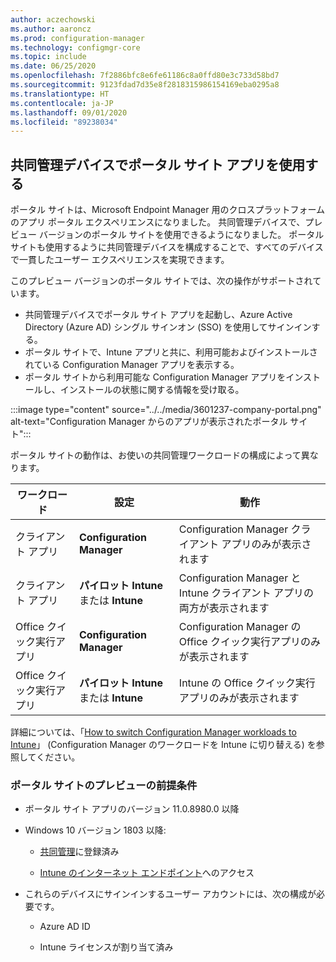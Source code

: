 ```yaml
---
author: aczechowski
ms.author: aaroncz
ms.prod: configuration-manager
ms.technology: configmgr-core
ms.topic: include
ms.date: 06/25/2020
ms.openlocfilehash: 7f2886bfc8e6fe61186c8a0ffd80e3c733d58bd7
ms.sourcegitcommit: 9123fdad7d35e8f2818315986154169eba0295a8
ms.translationtype: HT
ms.contentlocale: ja-JP
ms.lasthandoff: 09/01/2020
ms.locfileid: "89238034"
---
```

## <a name="use-the-company-portal-app-on-co-managed-devices"></a><a name="bkmk_portal"></a> 共同管理デバイスでポータル サイト アプリを使用する

<!--CMADO-3601237,INADO-4297660-->

ポータル サイトは、Microsoft Endpoint Manager 用のクロスプラットフォームのアプリ ポータル エクスペリエンスになりました。 共同管理デバイスで、プレビュー バージョンのポータル サイトを使用できるようになりました。 ポータル サイトも使用するように共同管理デバイスを構成することで、すべてのデバイスで一貫したユーザー エクスペリエンスを実現できます。

このプレビュー バージョンのポータル サイトでは、次の操作がサポートされています。

- 共同管理デバイスでポータル サイト アプリを起動し、Azure Active Directory (Azure AD) シングル サインオン (SSO) を使用してサインインする。
- ポータル サイトで、Intune アプリと共に、利用可能およびインストールされている Configuration Manager アプリを表示する。
- ポータル サイトから利用可能な Configuration Manager アプリをインストールし、インストールの状態に関する情報を受け取る。

:::image type="content" source="../../media/3601237-company-portal.png" alt-text="Configuration Manager からのアプリが表示されたポータル サイト":::

ポータル サイトの動作は、お使いの共同管理ワークロードの構成によって異なります。

| ワークロード | 設定 | 動作 |
|----------|---------|----------|
| クライアント アプリ | **Configuration Manager** | Configuration Manager クライアント アプリのみが表示されます |
| クライアント アプリ | **パイロット Intune** または **Intune** | Configuration Manager と Intune クライアント アプリの両方が表示されます |
| Office クイック実行アプリ | **Configuration Manager** | Configuration Manager の Office クイック実行アプリのみが表示されます |
| Office クイック実行アプリ | **パイロット Intune** または **Intune** | Intune の Office クイック実行アプリのみが表示されます |

詳細については、「[How to switch Configuration Manager workloads to Intune](../../../../../comanage/how-to-switch-workloads.md)」 (Configuration Manager のワークロードを Intune に切り替える) を参照してください。

### <a name="prerequisites-for-company-portal-preview"></a><a name="bkmk_prereq"></a> ポータル サイトのプレビューの前提条件

- ポータル サイト アプリのバージョン 11.0.8980.0 以降

- Windows 10 バージョン 1803 以降:

  - [共同管理](../../../../../comanage/how-to-enable.md)に登録済み

  - [Intune のインターネット エンドポイント](../../../../../../intune/fundamentals/intune-endpoints.md)へのアクセス

- これらのデバイスにサインインするユーザー アカウントには、次の構成が必要です。

  - Azure AD ID

  - Intune ライセンスが割り当て済み
